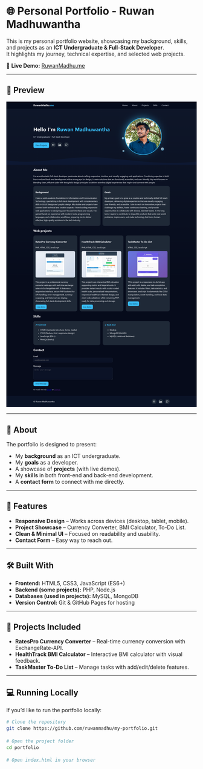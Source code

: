 # 🌐 Personal Portfolio - Ruwan Madhuwantha

This is my personal portfolio website, showcasing my background, skills, and projects as an **ICT Undergraduate & Full-Stack Developer**.  
It highlights my journey, technical expertise, and selected web projects.  

🔗 **Live Demo:** [RuwanMadhu.me](https://ruwanmadhu.github.io/my-portfolio/)

---

## 📸 Preview
![Portfolio Preview](./preview.png)  

---

## 📝 About
The portfolio is designed to present:
- My **background** as an ICT undergraduate.  
- My **goals** as a developer.  
- A showcase of **projects** (with live demos).  
- My **skills** in both front-end and back-end development.  
- A **contact form** to connect with me directly.  

---

## 🚀 Features
- **Responsive Design** – Works across devices (desktop, tablet, mobile).  
- **Project Showcase** – Currency Converter, BMI Calculator, To-Do List.  
- **Clean & Minimal UI** – Focused on readability and usability.  
- **Contact Form** – Easy way to reach out.  

---

## 🛠️ Built With
- **Frontend:** HTML5, CSS3, JavaScript (ES6+)  
- **Backend (some projects):** PHP, Node.js  
- **Databases (used in projects):** MySQL, MongoDB  
- **Version Control:** Git & GitHub Pages for hosting  

---

## 📂 Projects Included
- **RatesPro Currency Converter** – Real-time currency conversion with ExchangeRate-API.  
- **HealthTrack BMI Calculator** – Interactive BMI calculator with visual feedback.  
- **TaskMaster To-Do List** – Manage tasks with add/edit/delete features.  

---

## 💻 Running Locally
If you’d like to run the portfolio locally:

```bash
# Clone the repository
git clone https://github.com/ruwanmadhu/my-portfolio.git

# Open the project folder
cd portfolio

# Open index.html in your browser
